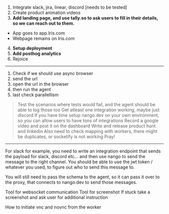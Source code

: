 1. Integrate slack, jira, linear, discord [needs to be tested]
2. Create product animation videos
3. **Add landing page, and use tally.so to ask users to fill in their details, so we can reach out to them.**
  - App goes to app.Iris.com
  - Webpage remains on Iris.com
4. **Setup deployment**
5. **Add posthog analytics**
6. Rejoice


---



1. Check if we should use async browser 
2. send the url
3. open the url in the browser
4. then run the agent
5. last check parallellism


> Test the scenarios where tests would fail, and the agent should be able to log those too
> Get atleast one integration working, maybe just discord
> If you have time setup nango.dev on your own environment, so you can allow users to have tons of integrations
> Record a google video and post it on the dashboard
> Write and release product hunt and linkedin
> Also need to check mapping with workers, there might be duplicates, or socketify is not working
> Pray!



----


For slack for example, you need to write an integration endpoint that sends the payload for slack, discord etc... and then use nango to send the message to the right channel. You should be able to use the jwt token / whatever you used, to figure out who to send this message to.


You will still need to pass the schema to the agent, so it can pass it over to the proxy, that connects to nango.dev to send those messages.




Tool for websocket communication
Tool for screenshot
If stuck take a screenshot and ask user for additional instruction


How to initiate vnc and novnc from the worker